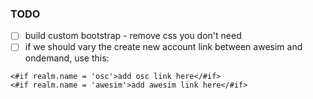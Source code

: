 ### TODO 

- [ ] build custom bootstrap - remove css you don't need
- [ ] if we should vary the create new account link between awesim and ondemand, use this:

```
<#if realm.name = 'osc'>add osc link here</#if>
<#if realm.name = 'awesim'>add awesim link here</#if>
```

